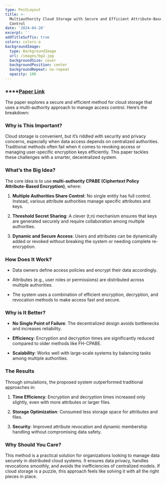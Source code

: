 ```yaml
---
type: PostLayout
title: >-
  Multiauthority Cloud Storage with Secure and Efficient Attribute-Based Access
  Control
date: '2024-04-20'
excerpt: ''
addTitleSuffix: true
colors: colors-a
backgroundImage:
  type: BackgroundImage
  url: /images/bg2.jpg
  backgroundSize: cover
  backgroundPosition: center
  backgroundRepeat: no-repeat
  opacity: 100
---
```

### \*\*\*\*[**Paper Link**](https://ieeexplore.ieee.org/abstract/document/10426217?casa_token=Ggz_mt3wwhEAAAAA:Av1ZxKoju2YHRt5zzf25a1xLRVKSVqxcXg2vkUs2bhbsGo-m-pzUdPvS9BL3-12uFgbkLL4WWdDjwYs)



The paper explores a secure and efficient method for cloud storage that uses a multi-authority approach to manage access control. Here’s the breakdown:

### **Why is This Important?**

Cloud storage is convenient, but it’s riddled with security and privacy concerns, especially when data access depends on centralized authorities. Traditional methods often fail when it comes to revoking access or managing user-specific encryption keys efficiently. This paper tackles these challenges with a smarter, decentralized system.

### **What’s the Big Idea?**

The core idea is to use **multi-authority CPABE (Ciphertext Policy Attribute-Based Encryption)**, where:

1.  **Multiple Authorities Share Control**: No single entity has full control. Instead, various attribute authorities manage specific attributes and keys.

2.  **Threshold Secret Sharing**: A clever (t;n) mechanism ensures that keys are generated securely and require collaboration among multiple authorities.

3.  **Dynamic and Secure Access**: Users and attributes can be dynamically added or revoked without breaking the system or needing complete re-encryption.

### **How Does It Work?**

*   Data owners define access policies and encrypt their data accordingly.

*   Attributes (e.g., user roles or permissions) are distributed across multiple authorities.

*   The system uses a combination of efficient encryption, decryption, and revocation methods to make access fast and secure.

### **Why is It Better?**

*   **No Single Point of Failure**: The decentralized design avoids bottlenecks and increases reliability.

*   **Efficiency**: Encryption and decryption times are significantly reduced compared to older methods like FH-CPABE.

*   **Scalability**: Works well with large-scale systems by balancing tasks among multiple authorities.

### **The Results**

Through simulations, the proposed system outperformed traditional approaches in:

1.  **Time Efficiency**: Encryption and decryption times increased only slightly, even with more attributes or larger files.

2.  **Storage Optimization**: Consumed less storage space for attributes and files.

3.  **Security**: Improved attribute revocation and dynamic membership handling without compromising data safety.

### **Why Should You Care?**

This method is a practical solution for organizations looking to manage data securely in distributed cloud systems. It ensures data privacy, handles revocations smoothly, and avoids the inefficiencies of centralized models. If cloud storage is a puzzle, this approach feels like solving it with all the right pieces in place.
